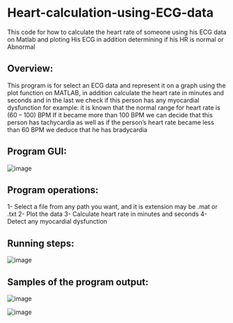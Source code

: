 # Heart-calculation-using-ECG-data
This code for how to calculate the heart rate of someone using his ECG data on Matlab and ploting His ECG in addition determining if his HR is normal or Abnormal

## Overview:
This program is for select an ECG data and represent it on a graph using the plot function on MATLAB, in addition calculate the heart rate in minutes and seconds and in the last we check if this person has any myocardial dysfunction for example: it is known that the normal range for heart rate is (60 – 100) BPM
If it became more than 100 BPM we can decide that this person has tachycardia as well as if the person’s heart rate became less than 60 BPM we deduce that he has bradycardia

## Program GUI:
![image](https://user-images.githubusercontent.com/101879759/159040571-db8739d0-3c46-49f3-85f8-e087adbfd61d.png)

## Program operations:
1- Select a file from any path you want, and it is extension may
be .mat or .txt
2- Plot the data
3- Calculate heart rate in minutes and seconds
4- Detect any myocardial dysfunction

## Running steps:
![image](https://user-images.githubusercontent.com/101879759/159040847-cea55cf6-0e21-4a9e-aaaa-7a1120a18554.png)

## Samples of the program output:
![image](https://user-images.githubusercontent.com/101879759/159040952-1945f46e-ac1c-4258-a386-d675c1bb09ec.png)

![image](https://user-images.githubusercontent.com/101879759/159040999-907bab19-43b9-4c91-8c52-953c46c76fb6.png)
